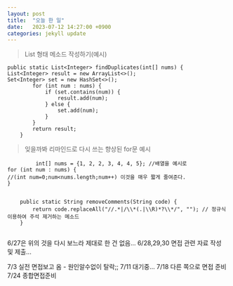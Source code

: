 ```yaml
---
layout: post
title:  "오늘 한 일"
date:   2023-07-12 14:27:00 +0900
categories: jekyll update
---
```


>List 형태 메소드 작성하기(예시)
```
public static List<Integer> findDuplicates(int[] nums) {
List<Integer> result = new ArrayList<>();
Set<Integer> set = new HashSet<>();
        for (int num : nums) {
            if (set.contains(num)) {
                result.add(num);
            } else {
                set.add(num);
            }
        }
        return result;
    }
```
>잊을까봐 리마인드로 다시 쓰는 향상된 for문 예시

```
         int[] nums = {1, 2, 2, 3, 4, 4, 5}; //배열을 예시로
for (int num : nums) {
//(int num=0;num<nums.length;num++) 이것을 매우 짧게 줄여준다.
}
```

``` 정규식 꼭 기억할거야~~!! ㅠㅠㅠ

    public static String removeComments(String code) {
        return code.replaceAll("//.*|/\\*(.|\\R)*?\\*/", ""); // 정규식 이용하여 주석 제거하는 메소드
    }


```

6/27은 위의 것을 다시 보느라 제대로 한 건 없음...
6/28,29,30 면접 관련 자료 작성 및 제출...

7/3 실전 면접보고 옴 - 원인알수없이 탈락;;
7/11 대기중...
7/18 다른 쪽으로 면접 준비
7/24 종합면접준비
